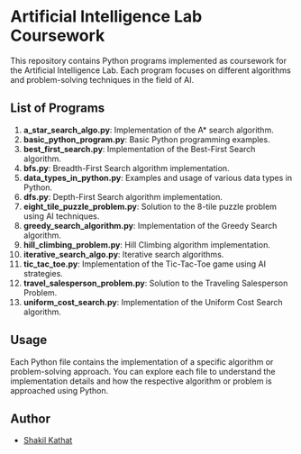 # Artificial Intelligence Lab Coursework

This repository contains Python programs implemented as coursework for the Artificial Intelligence Lab. Each program focuses on different algorithms and problem-solving techniques in the field of AI.

## List of Programs

1. **a_star_search_algo.py**: Implementation of the A* search algorithm.
2. **basic_python_program.py**: Basic Python programming examples.
3. **best_first_search.py**: Implementation of the Best-First Search algorithm.
4. **bfs.py**: Breadth-First Search algorithm implementation.
5. **data_types_in_python.py**: Examples and usage of various data types in Python.
6. **dfs.py**: Depth-First Search algorithm implementation.
7. **eight_tile_puzzle_problem.py**: Solution to the 8-tile puzzle problem using AI techniques.
8. **greedy_search_algorithm.py**: Implementation of the Greedy Search algorithm.
9. **hill_climbing_problem.py**: Hill Climbing algorithm implementation.
10. **iterative_search_algo.py**: Iterative search algorithms.
11. **tic_tac_toe.py**: Implementation of the Tic-Tac-Toe game using AI strategies.
12. **travel_salesperson_problem.py**: Solution to the Traveling Salesperson Problem.
13. **uniform_cost_search.py**: Implementation of the Uniform Cost Search algorithm.

## Usage

Each Python file contains the implementation of a specific algorithm or problem-solving approach. You can explore each file to understand the implementation details and how the respective algorithm or problem is approached using Python.


## Author

- [Shakil Kathat](https://github.com/itz-shakil-92)


